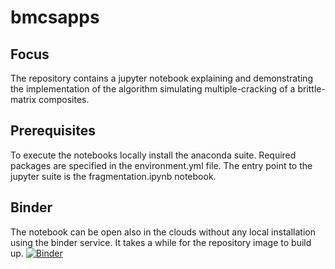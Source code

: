 # bmcsapps

## Focus
The repository contains a jupyter notebook explaining and demonstrating 
the implementation of the algorithm simulating multiple-cracking 
of a brittle-matrix composites.

## Prerequisites 
To execute the notebooks locally install the anaconda suite. Required packages
are specified in the environment.yml file. The entry point to the jupyter suite 
is the fragmentation.ipynb notebook.

## Binder
The notebook can be open also in the clouds without any local installation
using the binder service. It takes a while for the repository image to build up.
[![Binder](https://mybinder.org/badge.svg)](https://mybinder.org/v2/gh/rosoba/bmcsapps.git/master?filepath=index.ipynb)
